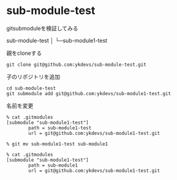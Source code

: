 # sub-module-test

gitsubmoduleを検証してみる

sub-module-test
│
└─sub-module1-test


親をcloneする

```shell
git clone git@github.com:ykdevs/sub-module-test.git
```

子のリポジトリを追加

```shell
cd sub-module-test
git submodule add git@github.com:ykdevs/sub-module1-test.git
```

名前を変更

```shell
% cat .gitmodules 
[submodule "sub-module1-test"]
        path = sub-module1-test
        url = git@github.com:ykdevs/sub-module1-test.git

% git mv sub-module1-test sub-module1

% cat .gitmodules 
[submodule "sub-module1-test"]
        path = sub-module1
        url = git@github.com:ykdevs/sub-module1-test.git
```